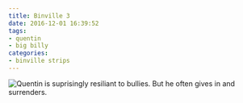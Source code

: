 ```yaml
---
title: Binville 3
date: 2016-12-01 16:39:52
tags:
- quentin
- big billy
categories:
- binville strips
---
```

<img alt="Quentin is suprisingly resiliant to bullies. But he often gives in and surrenders." src="/binville011.png">
